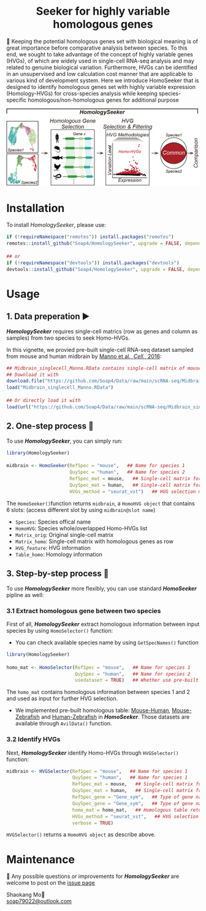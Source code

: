 <h1 align="center">Seeker for highly variable homologous genes</h1>
🎯 Keeping the potential homologous genes set with biological meaning is of great importance before comparative analysis between species. To this end, we sought to take advantage of the concept of highly variable genes (HVGs), of which are widely used in single-cell RNA-seq analysis and may related to genuine biological variation. Furthermore, HVGs can be identified in an unsupervised and low calculation cost manner that are applicable to various kind of development system. Here we introduce HomoSeeker that is designed to identify homologous genes set with highly variable expression (Homology-HVGs) for cross-species analysis while keeping species-specific homologous/non-homologous genes for additional purpose

![image](https://github.com/Soap4/HomologySeeker/blob/master/image/HomologySeeker.png)

# Installation
To install *HomologySeeker*, please use:
```r
if (!requireNamespace("remotes")) install.packages("remotes")
remotes::install_github("Soap4/HomologySeeker", upgrade = FALSE, dependencies = TRUE)

## or
if (!requireNamespace("devtools")) install.packages("devtools")
devtools::install_github("Soap4/HomologySeeker", upgrade = FALSE, dependencies = TRUE)
```
# Usage
## 1. Data preperation ▶️

***HomologySeeker*** requires single-cell matrics (row as genes and column as samples) from two species to seek Homo-HVGs.

In this vignette, we provied pre-built single-cell RNA-seq dataset sampled from mouse and human midbrain by [Manno et al., *Cell*., 2016](https://doi.org/10.1016/j.cell.2016.09.027):

```r
## Midbrain_singlecell_Manno.RData contains single-cell matrix of mouse and human
## Download it with
download.file("https://github.com/Soap4/Data/raw/main/scRNA-seq/Midbrain_singlecell_Manno.RData","Midbrain_singlecell_Manno.RData")
load("Midbrain_singlecell_Manno.RData")

## Or directly load it with
load(url("https://github.com/Soap4/Data/raw/main/scRNA-seq/Midbrain_singlecell_Manno.RData"))
```

## 2. One-step process 🚀

To use ***HomologySeeker***, you can simply run:
```r
library(HomologySeeker)

midbrain <- HomoSeeker(RefSpec = "mouse",   ## Name for species 1
                       QuySpec = "human",   ## Name for species 2
                       RefSpec_mat = mouse,   ## Single-cell matrix for species 1
                       QuySpec_mat = human,   ## Single-cell matrix for species 2
                       HVGs_method = "seurat_vst")   ## HVG selection method                                   
```
The ```HomoSeeker()```function returns ```midbrain```, a ```HomoHVG object``` that contains 6 slots: (access different slot by using ```midbrain@slot name```)

+ ```Species```: Species offical name  
+ ```HomoHVG```: Species whole/overlapped Homo-HVGs list  
+ ```Matrix_orig```: Original single-cell matrix  
+ ```Matrix_homo```: Single-cell matrix with homologous genes as row  
+ ```HVG_feature```: HVG information  
+ ```Table_homo```: Homology information  

## 3. Step-by-step process 📜

To use ***HomologySeeker*** more flexibly, you can use standard ***HomoSeeker*** pipline as well:

### 3.1 Extract homologous gene between two species
First of all, ***HomologySeeker*** extract homologous information between input species by using ```HomoSelector()``` function:  
+ You can check available species name by using ```GetSpecNames()``` function
```r
library(HomologySeeker)

homo_mat <- HomoSelector(RefSpec = "mouse",   ## Name for species 1
                         QuySpec = "human",   ## Name for species 2
                         usedataset = TRUE)   ## Whether use pre-built dataset
```
The ```homo_mat``` contains homologous information between species 1 and 2 and used as input for further HVG selection.  
+ We implemented pre-built homologous table: [Mouse-Human](https://github.com/Soap4/Data/files/10283572/Orthologues_Human_Mouse.csv), [Mouse-Zebrafish](https://github.com/Soap4/Data/files/10283574/Orthologues_Mouse_Zebrafish.csv) and [Human-Zebrafish](https://github.com/Soap4/Data/files/10283573/Orthologues_Human_Zebrafish.csv) in ***HomoSeeker***. Those datasets are available through ```AvilData()``` function.

### 3.2 Identify HVGs

Next, ***HomologySeeker*** identify Homo-HVGs through ```HVGSelector()``` function: 
```r
midbrain <- HVGSelector(RefSpec = "mouse",   ## Name for species 1
                        QuySpec = "human",   ## Name for species 1
                        RefSpec_mat = mouse,   ## Single-cell matrix for species 1
                        QuySpec_mat = human,   ## Single-cell matrix for species 2
                        RefSpec_gene = "Gene_sym",   ## Type of gene name of single-cell matrix of species 1
                        QuySpec_gene = "Gene_sym",   ## Type of gene name of single-cell matrix of species 2
                        homo_mat = homo_mat,   ## Homologous table returned by HomoSelector()
                        HVGs_method = "seurat_vst",   ## HVG selection method
                        verbose = TRUE)
```
```HVGSelector()``` returns a ```HomoHVG object``` as describe above.

# Maintenance
🧐 Any possible questions or improvements for ***HomologySeeker*** are welcome to post on the [issue page](https://github.com/Soap4/Data/issues)

Shaokang Mo🤡  
soap79022@outlook.com
